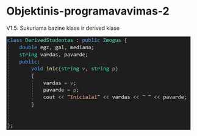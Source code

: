 # Objektinis-programavavimas-2
V1.5: Sukuriama bazine klase ir derived klase

![image](/assets/your-image6.jpg)

